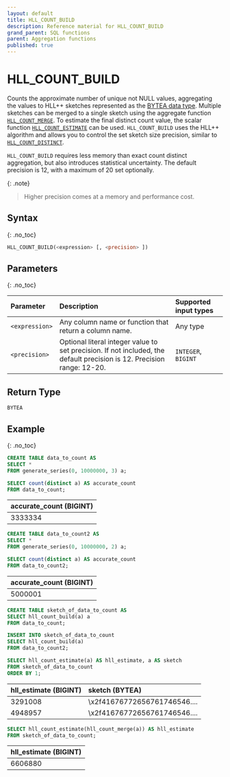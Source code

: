 ```yaml
---
layout: default
title: HLL_COUNT_BUILD
description: Reference material for HLL_COUNT_BUILD
grand_parent: SQL functions
parent: Aggregation functions
published: true
---
```


# HLL_COUNT_BUILD

Counts the approximate number of unique not NULL values, aggregating the values to HLL++ sketches represented as
the [BYTEA data type](../../bytea-data-type.md).
Multiple sketches can be merged to a single sketch using the aggregate function [`HLL_COUNT_MERGE`](hll-count-merge.md).
To estimate the final distinct count value, the scalar function [`HLL_COUNT_ESTIMATE`](../numeric/hll-count-estimate.md) can be
used.
`HLL_COUNT_BUILD` uses the HLL++ algorithm and allows you to control the set sketch size precision, similar
to [`HLL_COUNT_DISTINCT`](hll-count-distinct.md).

`HLL_COUNT_BUILD` requires less memory than exact count distinct aggregation, but also introduces statistical uncertainty.
The default precision is 12, with a maximum of 20 set optionally.

{: .note}
> Higher precision comes at a memory and performance cost.

## Syntax

{: .no_toc}

```sql
HLL_COUNT_BUILD(<expression> [, <precision> ])
```

## Parameters

{: .no_toc}

| Parameter      | Description                                                                                                            | Supported input types |
|:---------------|:-----------------------------------------------------------------------------------------------------------------------|:----------------------|
| `<expression>` | Any column name or function that return a column name.                                                                 | Any type              |
| `<precision>`  | Optional literal integer value to set precision. If not included, the default precision is 12. Precision range: 12-20. | `INTEGER`, `BIGINT `  |

## Return Type

`BYTEA`

## Example

{: .no_toc}

```sql
CREATE TABLE data_to_count AS
SELECT *
FROM generate_series(0, 10000000, 3) a;

SELECT count(distinct a) AS accurate_count
FROM data_to_count;
```

| accurate_count (BIGINT) |
|:------------------------|
| 3333334                 |

```sql
CREATE TABLE data_to_count2 AS
SELECT *
FROM generate_series(0, 10000000, 2) a;

SELECT count(distinct a) AS accurate_count
FROM data_to_count2;
```

| accurate_count (BIGINT) |
|:------------------------|
| 5000001                 |

```sql
CREATE TABLE sketch_of_data_to_count AS
SELECT hll_count_build(a) a
FROM data_to_count;

INSERT INTO sketch_of_data_to_count
SELECT hll_count_build(a)
FROM data_to_count2;

SELECT hll_count_estimate(a) AS hll_estimate, a AS sketch
FROM sketch_of_data_to_count
ORDER BY 1;
```

| hll_estimate (BIGINT) | sketch (BYTEA)               |
|:----------------------|:-----------------------------|
| 3291008               | \x2f41676772656761746546.... |
| 4948957               | \x2f41676772656761746546.... |

```sql
SELECT hll_count_estimate(hll_count_merge(a)) AS hll_estimate
FROM sketch_of_data_to_count;
```

| hll_estimate (BIGINT) |
|:----------------------|
| 6606880               |
